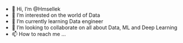 - 👋 Hi, I’m @Hmsellek
- 👀 I’m interested on the world of Data
- 🌱 I’m currently learning Data engineer
- 💞️ I’m looking to collaborate on all about Data, ML and Deep Learning
- 📫 How to reach me ...

<!---
Hmsellek/Hmsellek is a ✨ special ✨ repository because its `README.md` (this file) appears on your GitHub profile.
You can click the Preview link to take a look at your changes.
--->
